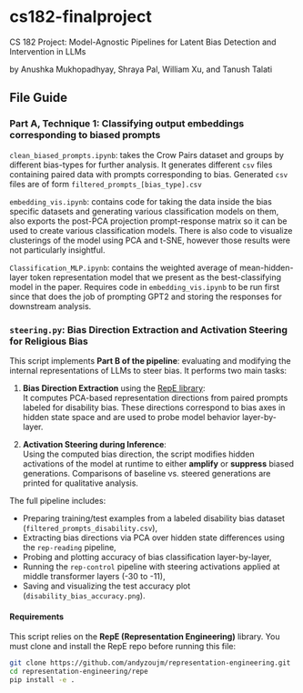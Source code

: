 # cs182-finalproject
CS 182 Project: Model-Agnostic Pipelines for Latent Bias Detection and Intervention in LLMs

by Anushka Mukhopadhyay, Shraya Pal, William Xu, and Tanush Talati

## File Guide
### Part A, Technique 1: Classifying output embeddings corresponding to biased prompts

`clean_biased_prompts.ipynb`: takes the Crow Pairs dataset and groups by different bias-types for further analysis.
It generates different `csv` files containing paired data with prompts corresponding to bias. Generated `csv` files are of 
form `filtered_prompts_[bias_type].csv`

 `embedding_vis.ipynb`: contains code for taking the data inside the bias specific datasets and generating various classification 
 models on them, also exports the post-PCA projection prompt-response matrix so it can be used to create various classification models. There is also code to visualize
 clusterings of the model using PCA and t-SNE, however those results were not particularly insightful.

 `Classification_MLP.ipynb`: contains the weighted average of mean-hidden-layer token representation model
 that we present as the best-classifying model in the paper. Requires code in  `embedding_vis.ipynb` to be run first since that
 does the job of prompting GPT2 and storing the responses for downstream analysis.

 ### `steering.py`: Bias Direction Extraction and Activation Steering for Religious Bias

This script implements **Part B of the pipeline**: evaluating and modifying the internal representations of LLMs to steer bias. It performs two main tasks:

1. **Bias Direction Extraction** using the [RepE library](https://github.com/andyzoujm/representation-engineering/tree/main/repe):  
   It computes PCA-based representation directions from paired prompts labeled for disability bias. These directions correspond to bias axes in hidden state space and are used to probe model behavior layer-by-layer.

2. **Activation Steering during Inference**:  
   Using the computed bias direction, the script modifies hidden activations of the model at runtime to either **amplify** or **suppress** biased generations. Comparisons of baseline vs. steered generations are printed for qualitative analysis.

The full pipeline includes:
- Preparing training/test examples from a labeled disability bias dataset (`filtered_prompts_disability.csv`),
- Extracting bias directions via PCA over hidden state differences using the `rep-reading` pipeline,
- Probing and plotting accuracy of bias classification layer-by-layer,
- Running the `rep-control` pipeline with steering activations applied at middle transformer layers (-30 to -11),
- Saving and visualizing the test accuracy plot (`disability_bias_accuracy.png`).

#### Requirements

This script relies on the **RepE (Representation Engineering)** library. You must clone and install the RepE repo before running this file:

```bash
git clone https://github.com/andyzoujm/representation-engineering.git
cd representation-engineering/repe
pip install -e .


